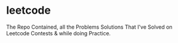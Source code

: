 # leetcode
The Repo Contained, all the Problems Solutions That I've Solved on Leetcode Contests & while doing Practice.
